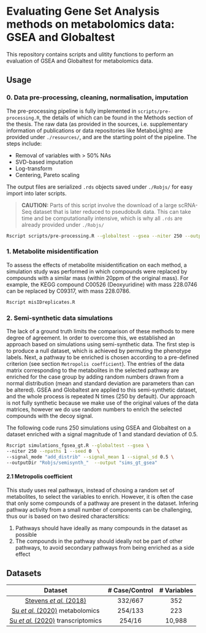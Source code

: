# Evaluating Gene Set Analysis methods on metabolomics data: GSEA and Globaltest

This repository contains scripts and ulitity functions to perform an evaluation of GSEA and Globaltest for metabolomics data.

## Usage 

### 0. Data pre-processing, cleaning, normalisation, imputation

The pre-processing pipeline is fully implemented in `scripts/pre-processing.R`, the details of which can be found in the Methods section of the thesis.
The raw data (as provided in the sources, i.e. supplementary information of publications or data repositories like MetaboLights) are provided under `./resources/`, and are the starting point of the pipeline. The steps include:
  
  - Removal of variables with > 50% NAs
- SVD-based imputation
- Log-transform
- Centering, Pareto scaling

The output files are serialized `.rds` objects saved under `./Robjs/` for easy import into later scripts.

> **CAUTION:** Parts of this script involve the download of a large scRNA-Seq dataset that is later reduced to pseudobulk data. This can take time and be computationally intensive, which is why all `.rds` are already provided under `./Robjs/`

```bash 
Rscript scripts/pre-processing.R --globaltest --gsea --niter 250 --outputDir "./Robjs/misID" --seed 42
```


### 1. Metabolite misidentification

To assess the effects of metabolite misidentification on each method, a simulation study was performed in which compounds were replaced by compounds with a similar mass (within 20ppm of the original mass). For example, the KEGG compound C00526 (Deoxyuridine) with mass 228.0746 can be replaced by C09317, with mass 228.0786.

```bash 
Rscript misIDreplicates.R
```

### 2. Semi-synthetic data simulations

The lack of a ground truth limits the comparison of these methods to mere degree of agreement. 
In order to overcome this, we established an approach based on simulations using semi-synthetic data. 
The first step is to produce a null dataset, which is achieved by permuting the phenotype labels.
Next, a pathway to be enriched is chosen according to a pre-defined criterion (see section `Metropolis coefficient`).
The entries of the data matrix corresponding to the metabolites in the selected pathway are enriched for the case group by adding random numbers drawn from a normal distribution (mean and standard deviation are parameters than can be altered).
GSEA and Globaltest are applied to this semi-synthetic dataset, and the whole process is repeated N times (250 by default).
Our approach is not fully synthetic because we make use of the original values of the data matrices, however we do use random numbers to enrich the selected compounds with the decoy signal.


The following code runs 250 simulations using GSEA and Globaltest on a dataset enriched with a signal magnitude of 1 and standard deviation of 0.5. 

```bash 
Rscript simulations_fgsea_gt.R --globaltest --gsea \
--niter 250 --npaths 1 --seed 0  \
--signal_mode "add_distrib" --signal_mean 1 --signal_sd 0.5 \
--outputDir "Robjs/semisynth_"  --output "sims_gt_gsea" 
```

#### 2.1 Metropolis coefficient

This study uses real pathways, instead of chosing a random set of metabolites, to select the variables to enrich.
However, it is often the case that only some compounds of a pathway are present in the dataset.
Infering pathway activity from a small number of components can be challenging, thus our is based on two desired charactersitics:
  
  1. Pathways should have ideally as many compounds in the dataset as possible
2. The compounds in the pathway should ideally not be part of other pathways, to avoid secondary pathways from being enriched as a side effect


## Datasets

|Dataset|# Case/Control|# Variables|
  |:---:|:---:|:---:|
  |[Stevens _et al._ (2018)](https://doi.org/10.1007/s11306-018-1393-1)| 332/667 | 352 |
  |[Su _et al._ (2020)](https://doi.org/10.1016/j.cell.2020.10.037) metabolomics| 254/133 | 223 |
  |[Su _et al._ (2020)](https://doi.org/10.1016/j.cell.2020.10.037) transcriptomics| 254/16 | 10,988 |
  
  
  